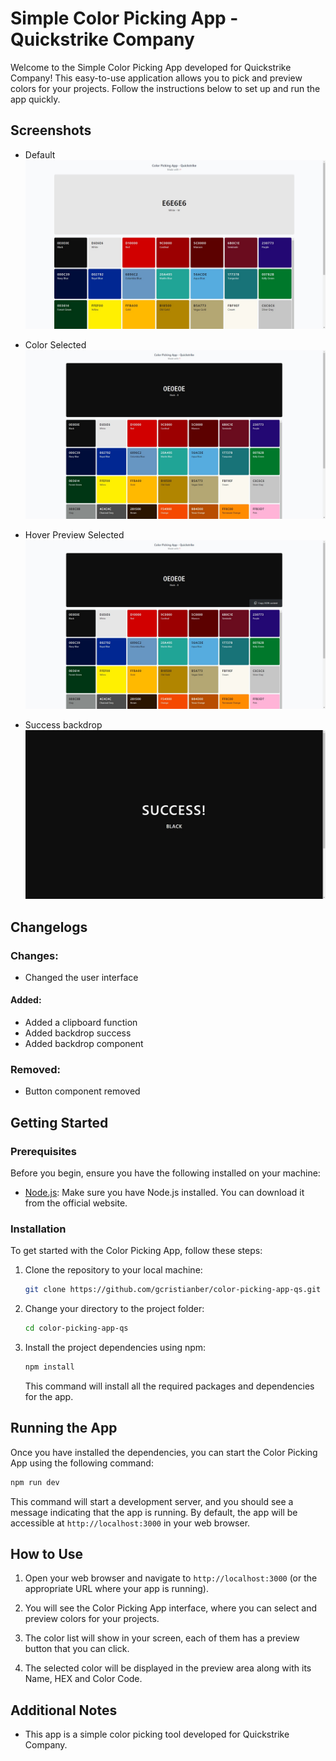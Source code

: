 # Simple Color Picking App - Quickstrike Company

Welcome to the Simple Color Picking App developed for Quickstrike Company! This easy-to-use application allows you to pick and preview colors for your projects. Follow the instructions below to set up and run the app quickly.

## Screenshots

- Default
  ![default](./screenshots/default-v2.jpg)

- Color Selected
  ![selected](./screenshots/selected-v2.jpg)

- Hover Preview Selected
  ![hover-preview](./screenshots/hover-preview-v2.jpg)

- Success backdrop
  ![success-backdrop](./screenshots/success-backdrop-v2.jpg)

## Changelogs

### Changes:

- Changed the user interface

#### Added:

- Added a clipboard function
- Added backdrop success
- Added backdrop component

### Removed:

- Button component removed

## Getting Started

### Prerequisites

Before you begin, ensure you have the following installed on your machine:

- [Node.js](https://nodejs.org/): Make sure you have Node.js installed. You can download it from the official website.

### Installation

To get started with the Color Picking App, follow these steps:

1. Clone the repository to your local machine:

   ```bash
   git clone https://github.com/gcristianber/color-picking-app-qs.git
   ```

2. Change your directory to the project folder:

   ```bash
   cd color-picking-app-qs
   ```

3. Install the project dependencies using npm:

   ```bash
   npm install
   ```

   This command will install all the required packages and dependencies for the app.

## Running the App

Once you have installed the dependencies, you can start the Color Picking App using the following command:

```bash
npm run dev
```

This command will start a development server, and you should see a message indicating that the app is running. By default, the app will be accessible at `http://localhost:3000` in your web browser.

## How to Use

1. Open your web browser and navigate to `http://localhost:3000` (or the appropriate URL where your app is running).

2. You will see the Color Picking App interface, where you can select and preview colors for your projects.

3. The color list will show in your screen, each of them has a preview button that you can click.

4. The selected color will be displayed in the preview area along with its Name, HEX and Color Code.

## Additional Notes

- This app is a simple color picking tool developed for Quickstrike Company.
